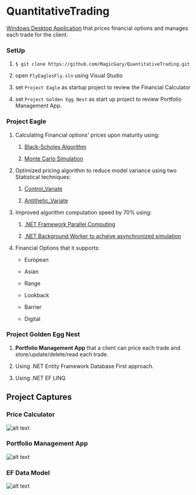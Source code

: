 # QuantitativeTrading

<a href="https://www.dropbox.com/s/ry98p4sbceolbl2/Eagle.exe?dl=1" target="_blank">Windows Desktop Application</a> that prices financial options and manages each trade for the client. 




### SetUp 

1. `$ git clone https://github.com/MagicGary/QuantitativeTrading.git` 

2. open `FlyEaglesFly.sln` using Visual Studio 

3. set `Project Eagle` as startup project to review the Financial Calculator

4. set `Project Golden Egg Nest` as start up project to review Portfolio Management App. 


### Project Eagle
1. Calculating Financial options' prices upon maturity using:

    1.  [Black-Scholes Algorithm](https://en.wikipedia.org/wiki/Black%E2%80%93Scholes_model#Black%E2%80%93Scholes_formula)
    
    2.  [Monte Carlo Simulation](https://www.investopedia.com/terms/m/montecarlosimulation.asp)
    

2. Optimized pricing algorithm to reduce model variance using two Statistical techniques: 


    1.  [Control_Variate](https://www.value-at-risk.net/variance-reduction-with-control-variates-monte-carlo-simulation/)
  
  
    2.  [Antithetic_Variate](http://www.columbia.edu/~ks20/4703-Sigman/4703-07-Notes-ATV.pdf)
  
  
3. Improved algorithm computation speed by 70% using:

  
    1. [.NET Framework Parallel Computing](https://docs.microsoft.com/en-us/dotnet/standard/parallel-processing-and-concurrency) 
  
  
    2. [.NET Background Worker to acheive asynchronized simulation](https://docs.microsoft.com/en-us/dotnet/api/system.componentmodel.backgroundworker?view=netframework-4.8)
    
 4. Financial Options that it supports: 
  
    * European
    
    * Asian
    
    * Range
    
    * Lookback 
    
    * Barrier
    
    * Digital 

### Project Golden Egg Nest
1. **Portfolio Management App** that a client can price each trade and store/update/delete/read each trade. 

2. Using .NET Entity Framework Database First approach.

3. Using .NET EF LINQ


## Project Captures 
### Price Calculator
![alt text](https://github.com/MagicGary/Trading-App/blob/master/img3.JPG)

### Portfolio Management App 
![alt text](https://github.com/MagicGary/Trading-App/blob/master/img5.JPG)

### EF Data Model
![alt text](https://github.com/MagicGary/Trading-App/blob/master/img4.JPG)



